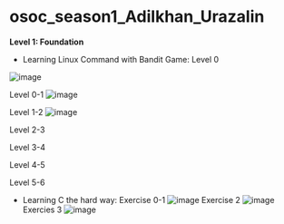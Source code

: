 # osoc_season1_Adilkhan_Urazalin
**Level 1: Foundation**
- Learning Linux Command with Bandit Game:
Level 0

![image](https://github.com/ECEadilkhan/osoc_season1_Adilkhan_Urazalin/assets/161349218/3f6c815d-b0d8-49be-b54e-f812bfd340b1)

Level 0-1
![image](https://github.com/ECEadilkhan/osoc_season1_Adilkhan_Urazalin/assets/161349218/edd4c280-0343-417c-b2ff-bf166087bcc5)

Level 1-2
![image](https://github.com/ECEadilkhan/osoc_season1_Adilkhan_Urazalin/assets/161349218/847d7971-9743-48a8-842e-4147b36e21c1)

Level 2-3

Level 3-4

Level 4-5

Level 5-6

- Learning C the hard way:
Exercise 0-1
![image](https://github.com/ECEadilkhan/osoc_season1_Adilkhan_Urazalin/assets/161349218/f62afa74-b8ae-4128-b174-0de973ed9505)
Exercise 2
![image](https://github.com/ECEadilkhan/osoc_season1_Adilkhan_Urazalin/assets/161349218/2cae76a6-e39d-49ef-8718-d08dd890b290)
Exercies 3
![image](https://github.com/ECEadilkhan/osoc_season1_Adilkhan_Urazalin/assets/161349218/42c67b5d-c4fa-46e8-b389-0c732d329cbb)




